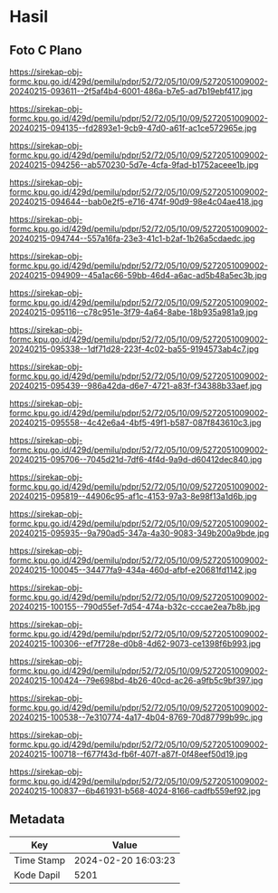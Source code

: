 # Hasil

## Foto C Plano

https://sirekap-obj-formc.kpu.go.id/429d/pemilu/pdpr/52/72/05/10/09/5272051009002-20240215-093611--2f5af4b4-6001-486a-b7e5-ad7b19ebf417.jpg

https://sirekap-obj-formc.kpu.go.id/429d/pemilu/pdpr/52/72/05/10/09/5272051009002-20240215-094135--fd2893e1-9cb9-47d0-a61f-ac1ce572965e.jpg

https://sirekap-obj-formc.kpu.go.id/429d/pemilu/pdpr/52/72/05/10/09/5272051009002-20240215-094256--ab570230-5d7e-4cfa-9fad-b1752aceee1b.jpg

https://sirekap-obj-formc.kpu.go.id/429d/pemilu/pdpr/52/72/05/10/09/5272051009002-20240215-094644--bab0e2f5-e716-474f-90d9-98e4c04ae418.jpg

https://sirekap-obj-formc.kpu.go.id/429d/pemilu/pdpr/52/72/05/10/09/5272051009002-20240215-094744--557a16fa-23e3-41c1-b2af-1b26a5cdaedc.jpg

https://sirekap-obj-formc.kpu.go.id/429d/pemilu/pdpr/52/72/05/10/09/5272051009002-20240215-094909--45a1ac66-59bb-46d4-a6ac-ad5b48a5ec3b.jpg

https://sirekap-obj-formc.kpu.go.id/429d/pemilu/pdpr/52/72/05/10/09/5272051009002-20240215-095116--c78c951e-3f79-4a64-8abe-18b935a981a9.jpg

https://sirekap-obj-formc.kpu.go.id/429d/pemilu/pdpr/52/72/05/10/09/5272051009002-20240215-095338--1df71d28-223f-4c02-ba55-9194573ab4c7.jpg

https://sirekap-obj-formc.kpu.go.id/429d/pemilu/pdpr/52/72/05/10/09/5272051009002-20240215-095439--986a42da-d6e7-4721-a83f-f34388b33aef.jpg

https://sirekap-obj-formc.kpu.go.id/429d/pemilu/pdpr/52/72/05/10/09/5272051009002-20240215-095558--4c42e6a4-4bf5-49f1-b587-087f843610c3.jpg

https://sirekap-obj-formc.kpu.go.id/429d/pemilu/pdpr/52/72/05/10/09/5272051009002-20240215-095706--7045d21d-7df6-4f4d-9a9d-d60412dec840.jpg

https://sirekap-obj-formc.kpu.go.id/429d/pemilu/pdpr/52/72/05/10/09/5272051009002-20240215-095819--44906c95-af1c-4153-97a3-8e98f13a1d6b.jpg

https://sirekap-obj-formc.kpu.go.id/429d/pemilu/pdpr/52/72/05/10/09/5272051009002-20240215-095935--9a790ad5-347a-4a30-9083-349b200a9bde.jpg

https://sirekap-obj-formc.kpu.go.id/429d/pemilu/pdpr/52/72/05/10/09/5272051009002-20240215-100045--34477fa9-434a-460d-afbf-e20681fd1142.jpg

https://sirekap-obj-formc.kpu.go.id/429d/pemilu/pdpr/52/72/05/10/09/5272051009002-20240215-100155--790d55ef-7d54-474a-b32c-cccae2ea7b8b.jpg

https://sirekap-obj-formc.kpu.go.id/429d/pemilu/pdpr/52/72/05/10/09/5272051009002-20240215-100306--ef7f728e-d0b8-4d62-9073-ce1398f6b993.jpg

https://sirekap-obj-formc.kpu.go.id/429d/pemilu/pdpr/52/72/05/10/09/5272051009002-20240215-100424--79e698bd-4b26-40cd-ac26-a9fb5c9bf397.jpg

https://sirekap-obj-formc.kpu.go.id/429d/pemilu/pdpr/52/72/05/10/09/5272051009002-20240215-100538--7e310774-4a17-4b04-8769-70d87799b99c.jpg

https://sirekap-obj-formc.kpu.go.id/429d/pemilu/pdpr/52/72/05/10/09/5272051009002-20240215-100718--f677f43d-fb6f-407f-a87f-0f48eef50d19.jpg

https://sirekap-obj-formc.kpu.go.id/429d/pemilu/pdpr/52/72/05/10/09/5272051009002-20240215-100837--6b461931-b568-4024-8166-cadfb559ef92.jpg


## Metadata

| Key        | Value               |
| ---------- | ------------------- |
| Time Stamp | 2024-02-20 16:03:23 |
| Kode Dapil | 5201                |



